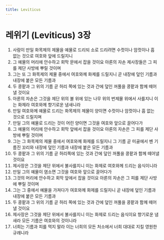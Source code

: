 ```yaml
---
title: Leviticus
---
```


# 레위기 (Leviticus) 3장
1. 사람이 만일 화목제의 제물을 예물로 드리되 소로 드리려면 수컷이나 암컷이나 흠 없는 것으로 여호와 앞에 드릴지니
1. 그 예물의 머리에 안수하고 회막 문에서 잡을 것이요 아론의 자손 제사장들은 그 피를 제단 사방에 뿌릴 것이며
1. 그는 또 그 화목제의 제물 중에서 여호와께 화제를 드릴지니 곧 내장에 덮인 기름과 내장에 붙은 모든 기름과
1. 두 콩팥과 그 위의 기름 곧 허리 쪽에 있는 것과 간에 덮인 꺼풀을 콩팥과 함께 떼어낼 것이요
1. 아론의 자손은 그것을 제단 위의 불 위에 있는 나무 위의 번제물 위에서 사를지니 이는 화제라 여호와께 향기로운 냄새니라
1. 만일 여호와께 예물로 드리는 화목제의 제물이 양이면 수컷이나 암컷이나 흠 없는 것으로 드릴지며
1. 만일 그의 예물로 드리는 것이 어린 양이면 그것을 여호와 앞으로 끌어다가
1. 그 예물의 머리에 안수하고 회막 앞에서 잡을 것이요 아론의 자손은 그 피를 제단 사방에 뿌릴 것이며
1. 그는 그 화목제의 제물 중에서 여호와께 화제를 드릴지니 그 기름 곧 미골에서 벤 기름진 꼬리와 내장에 덮인 기름과 내장에 붙은 모든 기름과
1. 두 콩팥과 그 위의 기름 곧 허리쪽에 있는 것과 간에 덮인 꺼풀을 콩팥과 함께 떼어낼 것이요
1. 제사장은 그것을 제단 위에서 불사를지니 이는 화제로 여호와께 드리는 음식이니라
1. 만일 그의 예물이 염소면 그것을 여호와 앞으로 끌어다가
1. 그것의 머리에 안수하고 회막 앞에서 잡을 것이요 아론의 자손은 그 피를 제단 사방에 뿌릴 것이며
1. 그는 그 중에서 예물을 가져다가 여호와께 화제를 드릴지니 곧 내장에 덮인 기름과 내장에 붙은 모든 기름과
1. 두 콩팥과 그 위의 기름 곧 허리 쪽에 있는 것과 간에 덮인 꺼풀을 콩팥과 함께 떼어낼 것이요
1. 제사장은 그것을 제단 위에서 불사를지니 이는 화제로 드리는 음식이요 향기로운 냄새라 모든 기름은 여호와의 것이니라
1. 너희는 기름과 피를 먹지 말라 이는 너희의 모든 처소에서 너희 대대로 지킬 영원한 규례니라